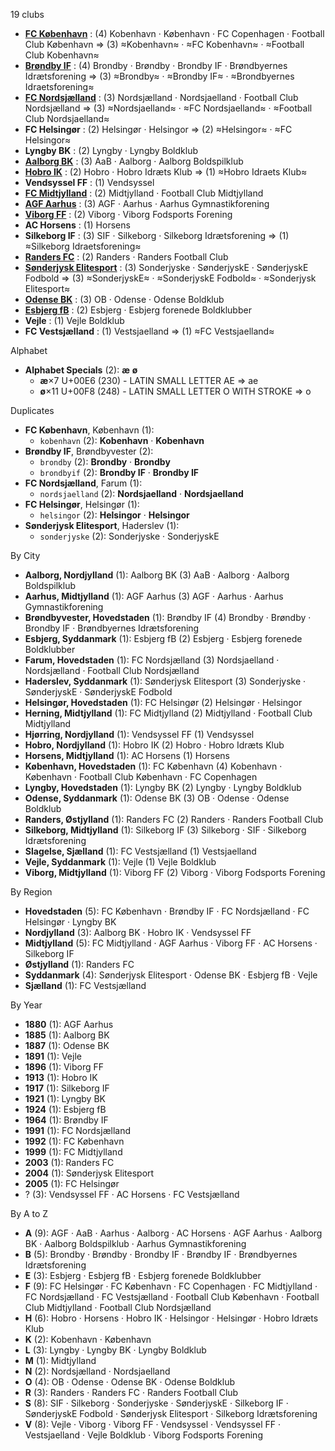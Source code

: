19 clubs

- [**FC København**](https://en.wikipedia.org/wiki/F.C._Copenhagen) : (4) Kobenhavn · København · FC Copenhagen · Football Club København ⇒ (3) ≈Kobenhavn≈ · ≈FC Kobenhavn≈ · ≈Football Club Kobenhavn≈
- [**Brøndby IF**](https://en.wikipedia.org/wiki/Brøndby_IF) : (4) Brondby · Brøndby · Brondby IF · Brøndbyernes Idrætsforening ⇒ (3) ≈Brondby≈ · ≈Brondby IF≈ · ≈Brondbyernes Idraetsforening≈
- [**FC Nordsjælland**](https://en.wikipedia.org/wiki/FC_Nordsjælland) : (3) Nordsjælland · Nordsjaelland · Football Club Nordsjælland ⇒ (3) ≈Nordsjaelland≈ · ≈FC Nordsjaelland≈ · ≈Football Club Nordsjaelland≈
- **FC Helsingør** : (2) Helsingør · Helsingor ⇒ (2) ≈Helsingor≈ · ≈FC Helsingor≈
- **Lyngby BK** : (2) Lyngby · Lyngby Boldklub
- [**Aalborg BK**](https://en.wikipedia.org/wiki/Aalborg_Boldspilklub) : (3) AaB · Aalborg · Aalborg Boldspilklub
- [**Hobro IK**](https://en.wikipedia.org/wiki/Hobro_IK) : (2) Hobro · Hobro Idræts Klub ⇒ (1) ≈Hobro Idraets Klub≈
- **Vendsyssel FF** : (1) Vendsyssel
- [**FC Midtjylland**](https://en.wikipedia.org/wiki/FC_Midtjylland) : (2) Midtjylland · Football Club Midtjylland
- [**AGF Aarhus**](https://en.wikipedia.org/wiki/Aarhus_Gymnastikforening) : (3) AGF · Aarhus · Aarhus Gymnastikforening
- [**Viborg FF**](https://en.wikipedia.org/wiki/Viborg_FF) : (2) Viborg · Viborg Fodsports Forening
- **AC Horsens** : (1) Horsens
- **Silkeborg IF** : (3) SIF · Silkeborg · Silkeborg Idrætsforening ⇒ (1) ≈Silkeborg Idraetsforening≈
- [**Randers FC**](https://en.wikipedia.org/wiki/Randers_FC) : (2) Randers · Randers Football Club
- [**Sønderjysk Elitesport**](https://en.wikipedia.org/wiki/SønderjyskE_Fodbold) : (3) Sonderjyske · SønderjyskE · SønderjyskE Fodbold ⇒ (3) ≈SonderjyskE≈ · ≈SonderjyskE Fodbold≈ · ≈Sonderjysk Elitesport≈
- [**Odense BK**](https://en.wikipedia.org/wiki/Odense_Boldklub) : (3) OB · Odense · Odense Boldklub
- [**Esbjerg fB**](https://en.wikipedia.org/wiki/Esbjerg_fB) : (2) Esbjerg · Esbjerg forenede Boldklubber
- **Vejle** : (1) Vejle Boldklub
- **FC Vestsjælland** : (1) Vestsjaelland ⇒ (1) ≈FC Vestsjaelland≈




Alphabet

- **Alphabet Specials** (2):  **æ**  **ø** 
  - **æ**×7 U+00E6 (230) - LATIN SMALL LETTER AE ⇒ ae
  - **ø**×11 U+00F8 (248) - LATIN SMALL LETTER O WITH STROKE ⇒ o




Duplicates

- **FC København**, København (1):
  - `kobenhavn` (2): **Kobenhavn** · **Kobenhavn**
- **Brøndby IF**, Brøndbyvester (2):
  - `brondby` (2): **Brondby** · **Brondby**
  - `brondbyif` (2): **Brondby IF** · **Brondby IF**
- **FC Nordsjælland**, Farum (1):
  - `nordsjaelland` (2): **Nordsjaelland** · **Nordsjaelland**
- **FC Helsingør**, Helsingør (1):
  - `helsingor` (2): **Helsingor** · **Helsingor**
- **Sønderjysk Elitesport**, Haderslev (1):
  - `sonderjyske` (2): Sonderjyske · SonderjyskE




By City

- **Aalborg, Nordjylland** (1): Aalborg BK  (3) AaB · Aalborg · Aalborg Boldspilklub
- **Aarhus, Midtjylland** (1): AGF Aarhus  (3) AGF · Aarhus · Aarhus Gymnastikforening
- **Brøndbyvester, Hovedstaden** (1): Brøndby IF  (4) Brondby · Brøndby · Brondby IF · Brøndbyernes Idrætsforening
- **Esbjerg, Syddanmark** (1): Esbjerg fB  (2) Esbjerg · Esbjerg forenede Boldklubber
- **Farum, Hovedstaden** (1): FC Nordsjælland  (3) Nordsjaelland · Nordsjælland · Football Club Nordsjælland
- **Haderslev, Syddanmark** (1): Sønderjysk Elitesport  (3) Sonderjyske · SønderjyskE · SønderjyskE Fodbold
- **Helsingør, Hovedstaden** (1): FC Helsingør  (2) Helsingør · Helsingor
- **Herning, Midtjylland** (1): FC Midtjylland  (2) Midtjylland · Football Club Midtjylland
- **Hjørring, Nordjylland** (1): Vendsyssel FF  (1) Vendsyssel
- **Hobro, Nordjylland** (1): Hobro IK  (2) Hobro · Hobro Idræts Klub
- **Horsens, Midtjylland** (1): AC Horsens  (1) Horsens
- **København, Hovedstaden** (1): FC København  (4) Kobenhavn · København · Football Club København · FC Copenhagen
- **Lyngby, Hovedstaden** (1): Lyngby BK  (2) Lyngby · Lyngby Boldklub
- **Odense, Syddanmark** (1): Odense BK  (3) OB · Odense · Odense Boldklub
- **Randers, Østjylland** (1): Randers FC  (2) Randers · Randers Football Club
- **Silkeborg, Midtjylland** (1): Silkeborg IF  (3) Silkeborg · SIF · Silkeborg Idrætsforening
- **Slagelse, Sjælland** (1): FC Vestsjælland  (1) Vestsjaelland
- **Vejle, Syddanmark** (1): Vejle  (1) Vejle Boldklub
- **Viborg, Midtjylland** (1): Viborg FF  (2) Viborg · Viborg Fodsports Forening




By Region

- **Hovedstaden** (5):   FC København · Brøndby IF · FC Nordsjælland · FC Helsingør · Lyngby BK
- **Nordjylland** (3):   Aalborg BK · Hobro IK · Vendsyssel FF
- **Midtjylland** (5):   FC Midtjylland · AGF Aarhus · Viborg FF · AC Horsens · Silkeborg IF
- **Østjylland** (1):   Randers FC
- **Syddanmark** (4):   Sønderjysk Elitesport · Odense BK · Esbjerg fB · Vejle
- **Sjælland** (1):   FC Vestsjælland




By Year

- **1880** (1):   AGF Aarhus
- **1885** (1):   Aalborg BK
- **1887** (1):   Odense BK
- **1891** (1):   Vejle
- **1896** (1):   Viborg FF
- **1913** (1):   Hobro IK
- **1917** (1):   Silkeborg IF
- **1921** (1):   Lyngby BK
- **1924** (1):   Esbjerg fB
- **1964** (1):   Brøndby IF
- **1991** (1):   FC Nordsjælland
- **1992** (1):   FC København
- **1999** (1):   FC Midtjylland
- **2003** (1):   Randers FC
- **2004** (1):   Sønderjysk Elitesport
- **2005** (1):   FC Helsingør
- ? (3):   Vendsyssel FF · AC Horsens · FC Vestsjælland






By A to Z

- **A** (9): AGF · AaB · Aarhus · Aalborg · AC Horsens · AGF Aarhus · Aalborg BK · Aalborg Boldspilklub · Aarhus Gymnastikforening
- **B** (5): Brondby · Brøndby · Brondby IF · Brøndby IF · Brøndbyernes Idrætsforening
- **E** (3): Esbjerg · Esbjerg fB · Esbjerg forenede Boldklubber
- **F** (9): FC Helsingør · FC København · FC Copenhagen · FC Midtjylland · FC Nordsjælland · FC Vestsjælland · Football Club København · Football Club Midtjylland · Football Club Nordsjælland
- **H** (6): Hobro · Horsens · Hobro IK · Helsingor · Helsingør · Hobro Idræts Klub
- **K** (2): Kobenhavn · København
- **L** (3): Lyngby · Lyngby BK · Lyngby Boldklub
- **M** (1): Midtjylland
- **N** (2): Nordsjælland · Nordsjaelland
- **O** (4): OB · Odense · Odense BK · Odense Boldklub
- **R** (3): Randers · Randers FC · Randers Football Club
- **S** (8): SIF · Silkeborg · Sonderjyske · SønderjyskE · Silkeborg IF · SønderjyskE Fodbold · Sønderjysk Elitesport · Silkeborg Idrætsforening
- **V** (8): Vejle · Viborg · Viborg FF · Vendsyssel · Vendsyssel FF · Vestsjaelland · Vejle Boldklub · Viborg Fodsports Forening





